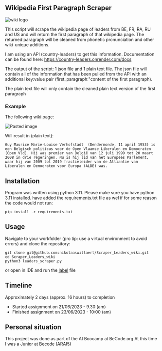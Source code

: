 ## Wikipedia First Paragraph Scraper

![wiki logo](https://github.com/nikolaaswillaert/Scraper_Leaders_wiki/assets/106211266/026413dc-8653-44b0-bee3-d047c277ed15)

This script will scrape the wikipedia page of leaders from BE, FR, RA, RU and US and will return the first paragraph of that wikipedia page. The returned paragraph will be cleaned from phonetic pronunciation and other wiki-unique additions.

I am using an API (country-leaders) to get this information. Documentation can be found here:
https://country-leaders.onrender.com/docs

The output of the script: 1 json file and 1 plain text file.
The json file will contain all of the information that has been pulled from the API with an additional key:value pair (first_paragraph:"content of the first paragraph).

The plain text file will only contain the cleaned plain text version of the first paragraph

### Example
The following wiki page:

![Pasted image](https://github.com/nikolaaswillaert/Scraper_Leaders_wiki/assets/106211266/f80fe592-36b2-4e19-8b32-1f06b6e641f2)

Will result in (plain text):

```Guy Maurice Marie-Louise Verhofstadt  (Dendermonde, 11 april 1953) is een Belgisch politicus voor de Open Vlaamse Liberalen en Democraten (Open Vld). Hij was premier van België van 12 juli 1999 tot 20 maart 2008 in drie regeringen. Nu is hij lid van het Europees Parlement, waar hij van 2009 tot 2019 fractieleider van de Alliantie van Liberalen en Democraten voor Europa (ALDE) was.```


## Installation
Program was written using python 3.11. Please make sure you have python 3.11 installed.
have added the requirements.txt file as wel if for some reason the code would not run:
```
pip install -r requirements.txt
```

## Usage
Navigate to your workfolder (pro tip: use a virtual environment to avoid errors) and clone the repository:
```
git clone git@github.com:nikolaaswillaert/Scraper_Leaders_wiki.git
cd Scraper_Leaders_wiki
python3 leaders_scraper.py
```

or open in IDE and run the [label](leaders_scraper.py) file

## Timeline
Approximately 2 days (approx. 16 hours) to completion
- Started assignment on 21/06/2023 - 9.30 (am)
- Finished assignment on 23/06/2023 - 10:00 (am)

## Personal situation
This project was done as part of the AI Boocamp at BeCode.org
At this time I was a Junior at Becode (ARAI5)
